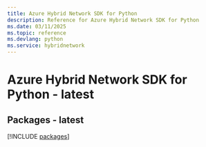 ```yaml
---
title: Azure Hybrid Network SDK for Python
description: Reference for Azure Hybrid Network SDK for Python
ms.date: 03/11/2025
ms.topic: reference
ms.devlang: python
ms.service: hybridnetwork
---
```

# Azure Hybrid Network SDK for Python - latest
## Packages - latest
[!INCLUDE [packages](hybrid-network-index.md)]